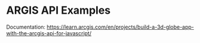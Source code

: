 # ARGIS API Examples

Documentation:
https://learn.arcgis.com/en/projects/build-a-3d-globe-app-with-the-arcgis-api-for-javascript/
